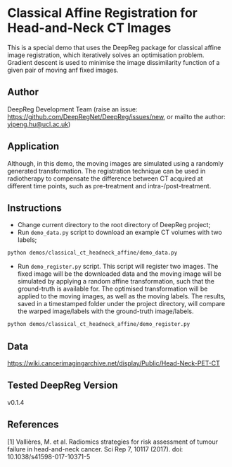 # Classical Affine Registration for Head-and-Neck CT Images

This is a special demo that uses the DeepReg package for classical affine image
registration, which iteratively solves an optimisation problem. Gradient descent is used
to minimise the image dissimilarity function of a given pair of moving anf fixed images.

## Author

DeepReg Development Team (raise an issue:
https://github.com/DeepRegNet/DeepReg/issues/new, or mailto the author:
yipeng.hu@ucl.ac.uk)

## Application

Although, in this demo, the moving images are simulated using a randomly generated
transformation. The registration technique can be used in radiotherapy to compensate the
difference between CT acquired at different time points, such as pre-treatment and
intra-/post-treatment.

## Instructions

- Change current directory to the root directory of DeepReg project;
- Run `demo_data.py` script to download an example CT volumes with two labels;

```bash
python demos/classical_ct_headneck_affine/demo_data.py
```

- Run `demo_register.py` script. This script will register two images. The fixed image
  will be the downloaded data and the moving image will be simulated by applying a
  random affine transformation, such that the ground-truth is available for. The
  optimised transformation will be applied to the moving images, as well as the moving
  labels. The results, saved in a timestamped folder under the project directory, will
  compare the warped image/labels with the ground-truth image/labels.

```bash
python demos/classical_ct_headneck_affine/demo_register.py
```

## Data

https://wiki.cancerimagingarchive.net/display/Public/Head-Neck-PET-CT

## Tested DeepReg Version

v0.1.4

## References

[1] Vallières, M. et al. Radiomics strategies for risk assessment of tumour failure in
head-and-neck cancer. Sci Rep 7, 10117 (2017). doi: 10.1038/s41598-017-10371-5
